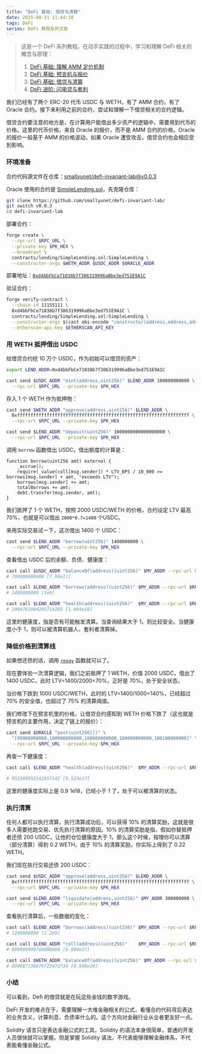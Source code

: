 ```yaml
---
title: "DeFi 基础: 借贷与清算"
date: 2025-08-21 11:44:18
tags: DeFi
series: DeFi 教程系列文章
---
```


> 这是一个 DeFi 系列教程，在动手实践的过程中，学习和理解 DeFi 相关的概念与原理：
> 1. [DeFi 基础: 理解 AMM 定价机制](/2025/08/20/DeFi基础1/)
> 2. [DeFi 基础: 预言机与报价](/2025/08/21/DeFi基础2/)
> 3. [DeFi 基础: 借贷与清算](/2025/08/21/DeFi基础3/)
> 4. [DeFi 进阶: 闪电贷与套利](/2025/08/21/DeFi进阶1/)

我们已经有了两个 ERC-20 代币 USDC 与 WETH，有了 AMM 合约，有了 Oracle 合约。接下来利用之前的合约，尝试和理解一下借贷相关的合约逻辑。

借贷合约要注意的地方是，在计算用户能借出多少资产的逻辑中，需要用到代币的价格。这里的代币价格，来自 Oracle 的报价，而不是 AMM 合约的价格。Oracle 的报价一般基于 AMM 的价格波动，如果 Oracle 遭受攻击，借贷合约也会相应受到影响。

### 环境准备

合约代码源文件在仓库：[smallyunet/defi-invariant-lab@v0.0.3](https://github.com/smallyunet/defi-invariant-lab/tree/v0.0.3)

Oracle 使用的合约是 [SimpleLending.sol](https://github.com/smallyunet/defi-invariant-lab/blob/v0.0.3/contracts/lending/SimpleLending.sol)，先克隆仓库：

```bash
git clone https://github.com/smallyunet/defi-invariant-lab/
git switch v0.0.3
cd defi-invariant-lab
```

部署合约：

```bash
forge create \
  --rpc-url $RPC_URL \
  --private-key $PK_HEX \
  --broadcast \
  contracts/lending/SimpleLending.sol:SimpleLending \
  --constructor-args $WETH_ADDR $USDC_ADDR $ORACLE_ADDR
```

部署地址：[`0xd4bbFbCe71038b7f306319996aBbe3ed751E9A1C`](https://sepolia.etherscan.io/address/0xd4bbFbCe71038b7f306319996aBbe3ed751E9A1C)

验证合约：

```bash
forge verify-contract \
  --chain-id 11155111 \
  0xd4bbFbCe71038b7f306319996aBbe3ed751E9A1C \
  contracts/lending/SimpleLending.sol:SimpleLending \
  --constructor-args $(cast abi-encode "constructor(address,address,address)" $WETH_ADDR $USDC_ADDR $ORACLE_ADDR) \
  --etherscan-api-key $ETHERSCAN_API_KEY
```

### 用 WETH 抵押借出 USDC

给借贷合约挖 10 万个 USDC，作为初始可以借贷的资产：

```bash
export LEND_ADDR=0xd4bbFbCe71038b7f306319996aBbe3ed751E9A1C

cast send $USDC_ADDR "mint(address,uint256)" $LEND_ADDR 100000000000 \
  --rpc-url $RPC_URL --private-key $PK_HEX
```

存入 1 个 WETH 作为抵押物：

```bash
cast send $WETH_ADDR "approve(address,uint256)" $LEND_ADDR \
  0xffffffffffffffffffffffffffffffffffffffffffffffffffffffffffffffff \
  --rpc-url $RPC_URL --private-key $PK_HEX

cast send $LEND_ADDR "deposit(uint256)" 1000000000000000000 \
  --rpc-url $RPC_URL --private-key $PK_HEX
```

调用 `borrow` 函数借出 USDC，借出额度的计算是：

```solidity
function borrow(uint256 amt) external {
    _accrue();
    require(_value(coll[msg.sender]) * LTV_BPS / 10_000 >= borrows[msg.sender] + amt, "exceeds LTV");
    borrows[msg.sender] += amt;
    totalBorrows += amt;
    debt.transfer(msg.sender, amt);
}
```

我们抵押了 1 个 WETH，按照 2000 USDC/WETH 的价格，合约设定 LTV 最高 70%，也就是可以借出 `2000*0.7=1400` 个USDC。

来用实际交易试一下，这次借出 1400 个 USDC：

```bash
cast send $LEND_ADDR "borrow(uint256)" 1400000000 \
  --rpc-url $RPC_URL --private-key $PK_HEX
```

查看借出 USDC 后的余额、负债、健康度：

```bash
cast call $USDC_ADDR "balanceOf(address)(uint256)" $MY_ADDR --rpc-url $RPC_URL
# 799400000000 [7.99e11]

cast call $LEND_ADDR "borrows(address)(uint256)" $MY_ADDR --rpc-url $RPC_URL
# 1400000000 [1e9]

cast call $LEND_ADDR "health(address)(uint256)"  $MY_ADDR --rpc-url $RPC_URL
# 1904761904285714285 [1.904e18]
```

这里的健康度，指是否有可能触发清算。当查询结果大于 1，则比较安全。当健康度小于 1，则可以被清算机器人、套利者清算掉。

### 降低价格到清算线

如果想还债的话，调用 [`repay`](https://github.com/smallyunet/defi-invariant-lab/blob/v0.0.3/contracts/lending/SimpleLending.sol#L54) 函数就可以了。

现在要体验一次清算逻辑，我们之前抵押了 1 WETH，价值 2000 USDC，借出了 1400 USDC，此时 LTV=1400/2000=70%，正好是 70%，处于安全状态。

当价格下跌到 1000 USDC/WETH，此时的 LTV=1400/1000=140%，已经超过 70% 的安全值，也超过了 75% 的清算阈值。

我们修改下在预言机里的价格，让借贷合约感知到 WETH 价格下跌了（这也就是预言机的主要作用，决定了链上的报价）：

```bash
cast send $ORACLE "post(uint256[])" \
  "[99900000000,100000000000,100000000000,100000000000,100100000000]" \
  --rpc-url $RPC_URL --private-key $PK_HEX
```

再查一下健康度：

```bash
cast call $LEND_ADDR "health(address)(uint256)"  $MY_ADDR --rpc-url $RPC_URL

# 952380952142857142 [9.523e17]
```

这里的健康度实际上是 0.9 1e18，已经小于 1 了，处于可以被清算的状态。

### 执行清算

任何人都可以执行清算，执行清算成功后，可以获得 10% 的清算奖励，这就是很多人需要抢跑交易、优先执行清算的原因。10% 的清算奖励是指，假如你替抵押者还债 200 USDC，让他的仓位健康度大于 1，那么这个时候，按理你可以清算（部分清算）得到 0.2 WETH，由于 10% 的清算奖励，你实际上得到了 0.22 WETH。

我们现在执行交易还债 200 USDC：

```bash
cast send $USDC_ADDR "approve(address,uint256)" $LEND_ADDR \
  0xffffffffffffffffffffffffffffffffffffffffffffffffffffffffffffffff \
  --rpc-url $RPC_URL --private-key $PK_HEX

cast send $LEND_ADDR "liquidate(address,uint256)" $MY_ADDR 300000000 \
  --rpc-url $RPC_URL --private-key $PK_HEX
```

查看执行清算后，一些数据的变化：

```bash
cast call $LEND_ADDR "borrows(address)(uint256)" $MY_ADDR --rpc-url $RPC_URL
# 1200000000 [1.2e9]

cast call $LEND_ADDR "coll(address)(uint256)"    $MY_ADDR --rpc-url $RPC_URL
# 999999999780000000 [9.999e17]

cast call $WETH_ADDR "balanceOf(address)(uint256)" $MY_ADDR --rpc-url $RPC_URL
# 899987136079723472734 [8.999e20]
```

### 小结

可以看到，Defi 的借贷就是在玩这些金钱的数字游戏。

DeFi 开发的难点在于，需要理解一大堆金融相关的公式，看懂合约代码背后表达的业务含义，计算利息、负债率什么的。这个方向对金融行业从业者更友好一点。

Solidity 语言只是表达金融公式的工具，Solidity 的语法本身很简单，普通的开发人员很快就可以掌握。但是掌握 Solidity 语法，不代表能够理解金融体系，不代表能看懂金融公式。
